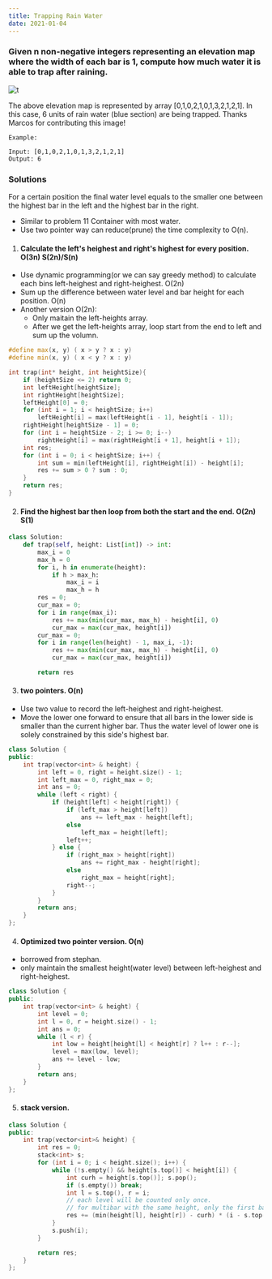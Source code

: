 ```yaml
---
title: Trapping Rain Water
date: 2021-01-04
---
```

### Given n non-negative integers representing an elevation map where the width of each bar is 1, compute how much water it is able to trap after raining.

![t](https://assets.leetcode.com/uploads/2018/10/22/rainwatertrap.png)

The above elevation map is represented by array [0,1,0,2,1,0,1,3,2,1,2,1]. In this case, 6 units of rain water (blue section) are being trapped. Thanks Marcos for contributing this image!

```
Example:

Input: [0,1,0,2,1,0,1,3,2,1,2,1]
Output: 6
```

### Solutions

For a certain position the final water level equals to the smaller one between the highest bar in the left and the highest bar in the right.

- Similar to problem 11 Container with most water.
- Use two pointer way can reduce(prune) the time complexity to O(n).

1. #### Calculate the left's heighest and right's highest for every position. O(3n) S(2n)/S(n)

- Use dynamic programming(or we can say greedy method) to calculate each bins left-heighest and right-heighest. O(2n)
- Sum up the difference between water level and bar height for each position. O(n)
- Another version O(2n):
    - Only maitain the left-heights array.
    - After we get the left-heights array, loop start from the end to left and sum up the volumn.

```cpp
#define max(x, y) ( x > y ? x : y)
#define min(x, y) ( x < y ? x : y)

int trap(int* height, int heightSize){
    if (heightSize <= 2) return 0;
    int leftHeight[heightSize];
    int rightHeight[heightSize];
    leftHeight[0] = 0;
    for (int i = 1; i < heightSize; i++)
        leftHeight[i] = max(leftHeight[i - 1], height[i - 1]);
    rightHeight[heightSize - 1] = 0;
    for (int i = heightSize - 2; i >= 0; i--)
        rightHeight[i] = max(rightHeight[i + 1], height[i + 1]);
    int res;
    for (int i = 0; i < heightSize; i++) {
        int sum = min(leftHeight[i], rightHeight[i]) - height[i];
        res += sum > 0 ? sum : 0;
    }
    return res;
}
```

2. #### Find the highest bar then loop from both the start and the end. O(2n) S(1)

```python
class Solution:
    def trap(self, height: List[int]) -> int:
        max_i = 0
        max_h = 0
        for i, h in enumerate(height):
            if h > max_h:
                max_i = i
                max_h = h
        res = 0;
        cur_max = 0;
        for i in range(max_i):
            res += max(min(cur_max, max_h) - height[i], 0)
            cur_max = max(cur_max, height[i])
        cur_max = 0;
        for i in range(len(height) - 1, max_i, -1):
            res += max(min(cur_max, max_h) - height[i], 0)
            cur_max = max(cur_max, height[i])

        return res
```

3. #### two pointers. O(n)

- Use two value to record the left-heighest and right-heighest. 
- Move the lower one forward to ensure that all bars in the lower side is smaller than the current higher bar. Thus the water level of lower one is solely constrained by this side's highest bar.

```cpp
class Solution {
public:
    int trap(vector<int> & height) {
        int left = 0, right = height.size() - 1;
        int left_max = 0, right_max = 0;
        int ans = 0;
        while (left < right) {
            if (height[left] < height[right]) {
                if (left_max > height[left])
                    ans += left_max - height[left];
                else
                    left_max = height[left];
                left++;
            } else {
                if (right_max > height[right])
                    ans += right_max - height[right];
                else
                    right_max = height[right];
                right--;
            }
        }
        return ans;
    }
};
```

4. #### Optimized two pointer version. O(n)

- borrowed from stephan.
- only maintain the smallest height(water level) between left-heighest and right-heighest.

```cpp
class Solution {
public:
    int trap(vector<int> & height) {
        int level = 0;
        int l = 0, r = height.size() - 1;
        int ans = 0;
        while (l < r) {
            int low = height[height[l] < height[r] ? l++ : r--];
            level = max(low, level);
            ans += level - low;
        }
        return ans;
    }
};
```

5. #### stack version.


```cpp
class Solution {
public:
    int trap(vector<int>& height) {
        int res = 0;
        stack<int> s;
        for (int i = 0; i < height.size(); i++) {
            while (!s.empty() && height[s.top()] < height[i]) {
                int curh = height[s.top()]; s.pop();
                if (s.empty()) break;
                int l = s.top(), r = i;
                // each level will be counted only once.
                // for multibar with the same height, only the first bar will acounts(others as 0 diff).
                res += (min(height[l], height[r]) - curh) * (i - s.top() - 1);
            }
            s.push(i);
        }

        return res;
    }
};
```